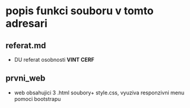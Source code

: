 # popis funkci souboru v tomto adresari 

## referat.md
- DU referat osobnosti **VINT CERF** 

## prvni_web 
- web obsahujici 3 .html soubory+ style.css, vyuziva responzivni menu pomoci bootstrapu 
